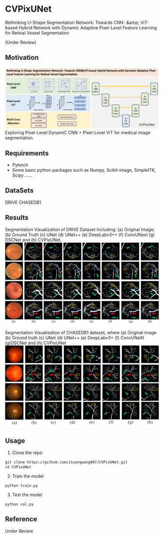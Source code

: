 # CVPixUNet
Rethinking U-Shape Segmentation Network: Towards CNN- \&amp; ViT-based Hybrid Network with Dynamic Adaptive Pixel-Level Feature Learning for Retinal Vessel Segmentation

(Under Review)


## Motivation
<img src="img/demodata.png">
Exploring Pixel-Level DynamiC CNN + Pixel-Level ViT for medical image segmentation.

## Requirements
* Pytorch
* Some basic python packages such as Numpy, Scikit-image, SimpleITK, Scipy ......


## DataSets
DRIVE
CHASEDB1

## Results
Segmentation Visualization of DRIVE Dataset Including: (a) Original Image; (b) Ground Truth (c) UNet  (d) UNet++ (e) DeepLabv3++ (f) ConvUNext (g) DSCNet and (h) CVPixUNet.
<img src="img/resultsa.png">

Segmentation Visualization of CHASEDB1 dataset, where (a) Original image (b) Ground truth  (c) UNet (d) UNet++ (e) DeepLabv3+ (f) ConvUNeXt (g)DSCNet and (h) CVPixUNet
<img src="img/resultsc.png">




## Usage

1. Clone the repo:
```
git clone https://github.com/ziyangwang007/CVPixUNet.git
cd CVPixUNet
```

2. Train the model

```
python train.py 
```

3. Test the model
```
python val.py 
```

## Reference

Under Review
